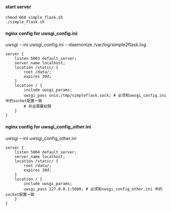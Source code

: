 #### start server
```
chmod 660 simple_flask.sh
./simple_flask.sh
```

#### nginx config for uwsgi_config.ini
uwsgi --ini uwsgi_config.ini --daemonize /var/log/simple2flask.log
```
server {
    listen 5003 default_server;
    server_name localhost;
    location /static/ {
        root /data/;
        expires 30d;
    }
    location / {
        include uwsgi_params;
        uwsgi_pass unix:/tmp/simpleflask.sock; # 必须和uwsgi_config.ini 中的socket配置一致
        # 并且需要权限
    }
}
```

#### nginx config for uwsgi_config_other.ini

uwsgi --ini uwsgi_config_other.ini
```
server {
    listen 5004 default_server;
    server_name localhost;
    location /static/ {
        root /data/;
        expires 30d;
    }
    location / {
        include uwsgi_params;
        uwsgi_pass 127.0.0.1:5000; # 必须和uwsgi_config_other.ini 中的socket配置一致
    }
}

```

